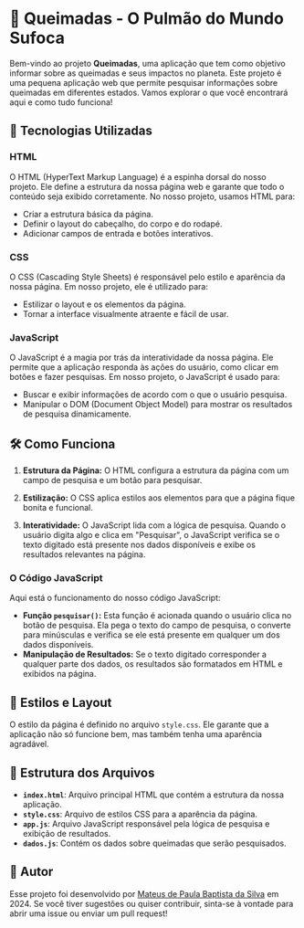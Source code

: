 # 🌱 Queimadas - O Pulmão do Mundo Sufoca

Bem-vindo ao projeto **Queimadas**, uma aplicação que tem como objetivo informar sobre as queimadas e seus impactos no planeta. Este projeto é uma pequena aplicação web que permite pesquisar informações sobre queimadas em diferentes estados. Vamos explorar o que você encontrará aqui e como tudo funciona!

## 🚀 Tecnologias Utilizadas

### HTML

O HTML (HyperText Markup Language) é a espinha dorsal do nosso projeto. Ele define a estrutura da nossa página web e garante que todo o conteúdo seja exibido corretamente. No nosso projeto, usamos HTML para:

- Criar a estrutura básica da página.
- Definir o layout do cabeçalho, do corpo e do rodapé.
- Adicionar campos de entrada e botões interativos.

### CSS

O CSS (Cascading Style Sheets) é responsável pelo estilo e aparência da nossa página. Em nosso projeto, ele é utilizado para:

- Estilizar o layout e os elementos da página.
- Tornar a interface visualmente atraente e fácil de usar.

### JavaScript

O JavaScript é a magia por trás da interatividade da nossa página. Ele permite que a aplicação responda às ações do usuário, como clicar em botões e fazer pesquisas. Em nosso projeto, o JavaScript é usado para:

- Buscar e exibir informações de acordo com o que o usuário pesquisa.
- Manipular o DOM (Document Object Model) para mostrar os resultados de pesquisa dinamicamente.

## 🛠️ Como Funciona

1. **Estrutura da Página:** O HTML configura a estrutura da página com um campo de pesquisa e um botão para pesquisar.

2. **Estilização:** O CSS aplica estilos aos elementos para que a página fique bonita e funcional.

3. **Interatividade:** O JavaScript lida com a lógica de pesquisa. Quando o usuário digita algo e clica em "Pesquisar", o JavaScript verifica se o texto digitado está presente nos dados disponíveis e exibe os resultados relevantes na página.

### O Código JavaScript

Aqui está o funcionamento do nosso código JavaScript:

- **Função `pesquisar()`:** Esta função é acionada quando o usuário clica no botão de pesquisa. Ela pega o texto do campo de pesquisa, o converte para minúsculas e verifica se ele está presente em qualquer um dos dados disponíveis.
- **Manipulação de Resultados:** Se o texto digitado corresponder a qualquer parte dos dados, os resultados são formatados em HTML e exibidos na página.

## 🎨 Estilos e Layout

O estilo da página é definido no arquivo `style.css`. Ele garante que a aplicação não só funcione bem, mas também tenha uma aparência agradável. 

## 📂 Estrutura dos Arquivos

- **`index.html`**: Arquivo principal HTML que contém a estrutura da nossa aplicação.
- **`style.css`**: Arquivo de estilos CSS para a aparência da página.
- **`app.js`**: Arquivo JavaScript responsável pela lógica de pesquisa e exibição de resultados.
- **`dados.js`**: Contém os dados sobre queimadas que serão pesquisados.

## 📝 Autor

Esse projeto foi desenvolvido por [Mateus de Paula Baptista da Silva](#) em 2024. Se você tiver sugestões ou quiser contribuir, sinta-se à vontade para abrir uma issue ou enviar um pull request!



